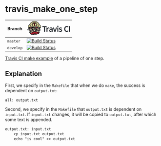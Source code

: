 # travis_make_one_step

Branch   |[![Travis CI logo](pics/TravisCI.png)](https://travis-ci.org)
---------|----------------------------------------------------------------------------------------------------------------------------------------------------
`master` |[![Build Status](https://travis-ci.org/richelbilderbeek/travis_make_one_step.svg?branch=master)](https://travis-ci.org/richelbilderbeek/travis_make_one_step)
`develop`|[![Build Status](https://travis-ci.org/richelbilderbeek/travis_make_one_step.svg?branch=develop)](https://travis-ci.org/richelbilderbeek/travis_make_one_step)

[Travis CI make example](https://github.com/richelbilderbeek/travis_make_tutorial)
of a pipeline of one step.

## Explanation

First, we specify in the `Makefile` that when we do `make`, the
success is dependent on `output.txt`:

```
all: output.txt
```

Second, we specify in the `Makefile` that `output.txt` is dependent on
`input.txt`. If `input.txt` changes, it will be copied to `output.txt`,
after which some text is appended. 

```
output.txt: input.txt
	cp input.txt output.txt
	echo "is cool" >> output.txt
```


